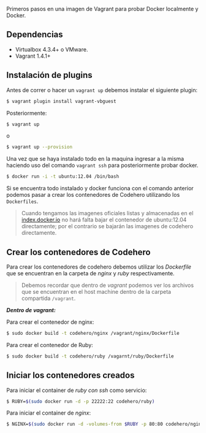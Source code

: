 Primeros pasos en una imagen de Vagrant para probar Docker localmente y Docker.

## Dependencias

- Virtualbox 4.3.4+ o VMware.
- Vagrant 1.4.1+

## Instalación de plugins
Antes de correr o hacer un `vagrant up` debemos instalar el siguiente plugin:

```sh
$ vagrant plugin install vagrant-vbguest
```

Posteriormente:

```sh
$ vagrant up
```

o

```sh
$ vagrant up --provision
```

Una vez que se haya instalado todo en la maquina ingresar a la misma haciendo uso del comando
`vagrant ssh` para posteriormente probar docker.

```sh
$ docker run -i -t ubuntu:12.04 /bin/bash
```

Si se encuentra todo instalado y docker funciona con el comando anterior podemos pasar
a crear los contenedores de Codehero utilizando los `Dockerfiles`.

> Cuando tengamos las imagenes oficiales listas y almacenadas en el [index.docker.io](http://index.docker.io)
no hará falta bajar el contenedor de ubuntu:12.04 directamente; por el contrario se bajarán las imagenes
de codehero directamente.

## Crear los contenedores de Codehero

Para crear los contenedores de codehero debemos utilizar los *Dockerfile* que se encuentran
en la carpeta de *nginx* y *ruby* respectivamente.

> Debemos recordar que dentro de *vagrant* podemos ver los archivos que se encuentran en el
host machine dentro de la carpeta compartida `/vagrant`.

***Dentro de vagrant:***

Para crear el contenedor de nginx:

```sh
$ sudo docker build -t codehero/nginx /vagrant/nginx/Dockerfile
```

Para crear el contenedor de Ruby:

```sh
$ sudo docker build -t codehero/ruby /vagarnt/ruby/Dockerfile
```

## Iniciar los contenedores creados

Para iniciar el container de *ruby con ssh* como servicio:

```sh
$ RUBY=$(sudo docker run -d -p 22222:22 codehero/ruby)
```

Para iniciar el container de *nginx*:

```sh
$ NGINX=$(sudo docker run -d -volumes-from $RUBY -p 80:80 codehero/nginx)
```

